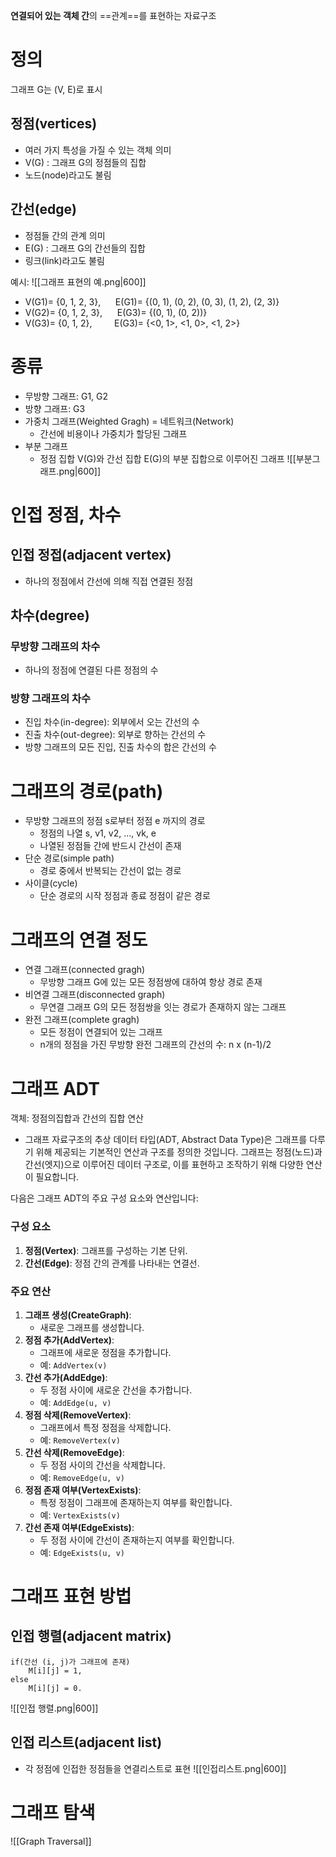 **연결되어 있는 객체 간**의 ==관계==를 표현하는 자료구조

# 정의
그래프 G는 (V, E)로 표시
## 정점(vertices)
- 여러 가지 특성을 가질 수 있는 객체 의미
- V(G) : 그래프 G의 정점들의 집합
- 노드(node)라고도 불림
## 간선(edge)
- 정점들 간의 관계 의미 
- E(G) : 그래프 G의 간선들의 집합 
- 링크(link)라고도 불림

예시:
![[그래프 표현의 예.png|600]]
- V(G1)= {0, 1, 2, 3},      E(G1)= {(0, 1), (0, 2), (0, 3), (1, 2), (2, 3)}
- V(G2)= {0, 1, 2, 3},      E(G3)= {(0, 1), (0, 2))}
- V(G3)= {0, 1, 2},         E(G3)= {<0, 1>, <1, 0>, <1, 2>}
# 종류
- 무방향 그래프: G1, G2
- 방향 그래프: G3
- 가중치 그래프(Weighted Gragh) = 네트워크(Network)
	- 간선에 비용이나 가중치가 할당된 그래프
- 부분 그래프
	- 정점 집합 V(G)와 간선 집합 E(G)의 부분 집합으로 이루어진 그래프
![[부분그래프.png|600]]
# 인접 정점, 차수
## 인접 정접(adjacent vertex)
- 하나의 정점에서 간선에 의해 직접 연결된 정점
## 차수(degree)
### 무방향 그래프의 차수
- 하나의 정점에 연결된 다른 정점의 수
### 방향 그래프의 차수
- 진입 차수(in-degree): 외부에서 오는 간선의 수
- 진출 차수(out-degree): 외부로 향하는 간선의 수
- 방향 그래프의 모든 진입, 진출 차수의 합은 간선의 수
# 그래프의 경로(path)
- 무방향 그래프의 정점 s로부터 정점 e 까지의 경로
	- 정점의 나열 s, v1, v2, ..., vk, e
	- 나열된 정점들 간에 반드시 간선이 존재
- 단순 경로(simple path)
	- 경로 중에서 반복되는 간선이 없는 경로
- 사이클(cycle)
	- 단순 경로의 시작 정점과 종료 정점이 같은 경로
# 그래프의 연결 정도
- 연결 그래프(connected gragh)
	- 무방향 그래프 G에 있는 모든 정점쌍에 대하여 항상 경로 존재
- 비연결 그래프(disconnected graph)
	- 무연결 그래프 G의 모든 정점쌍을 잇는 경로가 존재하지 않는 그래프
- 완전 그래프(complete gragh)
	- 모든 정점이 연결되어 있는 그래프
	- n개의 정점을 가진 무방향 완전 그래프의 간선의 수: n x (n-1)/2
# 그래프 ADT
객체: 정점의집합과 간선의 집합
연산
- 그래프 자료구조의 추상 데이터 타입(ADT, Abstract Data Type)은 그래프를 다루기 위해 제공되는 기본적인 연산과 구조를 정의한 것입니다. 그래프는 정점(노드)과 간선(엣지)으로 이루어진 데이터 구조로, 이를 표현하고 조작하기 위해 다양한 연산이 필요합니다.

다음은 그래프 ADT의 주요 구성 요소와 연산입니다:

### 구성 요소
1. **정점(Vertex)**: 그래프를 구성하는 기본 단위.
2. **간선(Edge)**: 정점 간의 관계를 나타내는 연결선.

### 주요 연산

1. **그래프 생성(CreateGraph)**:
   - 새로운 그래프를 생성합니다.
2. **정점 추가(AddVertex)**:
   - 그래프에 새로운 정점을 추가합니다.
   - 예: `AddVertex(v)`
3. **간선 추가(AddEdge)**:
   - 두 정점 사이에 새로운 간선을 추가합니다.
   - 예: `AddEdge(u, v)`
4. **정점 삭제(RemoveVertex)**:
   - 그래프에서 특정 정점을 삭제합니다.
   - 예: `RemoveVertex(v)`
5. **간선 삭제(RemoveEdge)**:
   - 두 정점 사이의 간선을 삭제합니다.
   - 예: `RemoveEdge(u, v)`
6. **정점 존재 여부(VertexExists)**:
   - 특정 정점이 그래프에 존재하는지 여부를 확인합니다.
   - 예: `VertexExists(v)`
7. **간선 존재 여부(EdgeExists)**:
   - 두 정점 사이에 간선이 존재하는지 여부를 확인합니다.
   - 예: `EdgeExists(u, v)`
# 그래프 표현 방법
## 인접 행렬(adjacent matrix)
```
if(간선 (i, j)가 그래프에 존재)
	M[i][j] = 1, 
else
	M[i][j] = 0. 
```

![[인접 행렬.png|600]]
## 인접 리스트(adjacent list)
- 각 정점에 인접한 정점들을 연결리스트로 표현
![[인접리스트.png|600]]
# 그래프 탐색
![[Graph Traversal]]